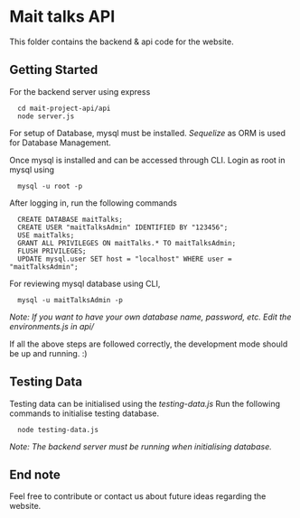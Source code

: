 # Mait talks API
This folder contains the backend & api code for the website.

## Getting Started
For the backend server using express
```
  cd mait-project-api/api
  node server.js
```

For setup of Database, mysql must be installed.
*Sequelize* as ORM is used for Database Management.

Once mysql is installed and can be accessed through CLI. 
Login as root in mysql using
```
  mysql -u root -p
```

After logging in, run the following commands
```
  CREATE DATABASE maitTalks;
  CREATE USER "maitTalksAdmin" IDENTIFIED BY "123456";
  USE maitTalks;
  GRANT ALL PRIVILEGES ON maitTalks.* TO maitTalksAdmin;
  FLUSH PRIVILEGES;
  UPDATE mysql.user SET host = "localhost" WHERE user = "maitTalksAdmin";
```

For reviewing mysql database using CLI,
```
  mysql -u maitTalksAdmin -p
```

*Note: If you want to have your own database name, password, etc. Edit the environments.js in api/*


If all the above steps are followed correctly, the development mode should be up and running. :)

## Testing Data
Testing data can be initialised using the *testing-data.js* 
Run the following commands to initialise testing database.
```
  node testing-data.js
```
*Note: The backend server must be running when initialising database.*

## End note
Feel free to contribute or contact us about future ideas regarding the website.
 
